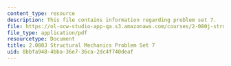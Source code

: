 ```yaml
---
content_type: resource
description: This file contains information regarding problem set 7.
file: https://ol-ocw-studio-app-qa.s3.amazonaws.com/courses/2-080j-structural-mechanics-fall-2013/8bbfa9484bba36e736ca2dc4f740deaf_MIT2_080JF13_ProbSet_7.pdf
file_type: application/pdf
resourcetype: Document
title: 2.080J Structural Mechanics Problem Set 7
uid: 8bbfa948-4bba-36e7-36ca-2dc4f740deaf
---
```

